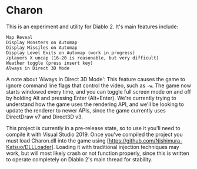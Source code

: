 # Charon

This is an experiment and utility for Diablo 2. It's main features include:

    Map Reveal
    Display Monsters on Automap
    Display Missiles on Automap
    Display Level Exits on Automap (work in progress)
    /players X uncap (16-20 is reasonable, but very difficult)
    Weather toggle (press insert key)
    Always in Direct 3D Mode

A note about 'Always in Direct 3D Mode':
    This feature causes the game to ignore command line flags that control the video, such as `-w`. The game now starts windowed every time, and you can toggle full screen mode on and off by holding Alt and pressing Enter (Alt+Enter). We're currently trying to understand how the game uses the rendering API, and we'll be looking to update the renderer to newer APIs, since the game currently uses DirectDraw v7 and Direct3D v3.

This project is currently in a pre-release state, so to use it you'll need to compile it with Visual Studio 2019. Once you've compiled the project you must load Charon.dll into the game using [https://github.com/Nishimura-Katsuo/DLLLoader]. Loading it with traditional injection techniques may work, but will most likely crash or not function properly, since this is written to operate completely on Diablo 2's main thread for stability.
